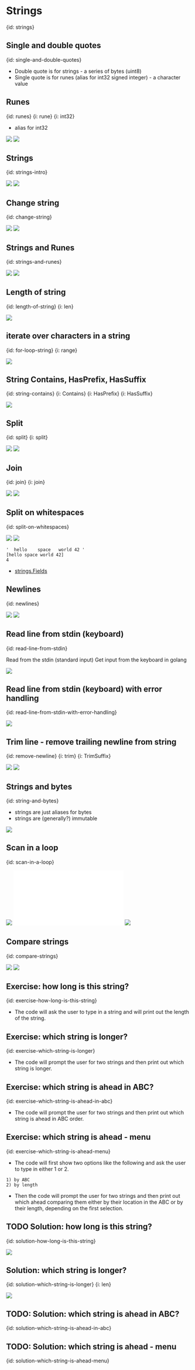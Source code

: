 # Strings
{id: strings}


## Single and double quotes
{id: single-and-double-quotes}

* Double quote is for strings - a series of bytes (uint8)
* Single quote is for runes (alias for int32 signed integer) - a character value


## Runes
{id: runes}
{i: rune}
{i: int32}

* alias for int32

![](examples/rune/rune.go)
![](examples/rune/rune.out)

## Strings
{id: strings-intro}

![](examples/strings/strings.go)
![](examples/strings/strings.out)

## Change string
{id: change-string}

![](examples/change-string/change_string.go)
![](examples/change-string/change_string.out)


## Strings and Runes
{id: strings-and-runes}

![](examples/string-rune/string_rune.go)
![](examples/string-rune/string_rune.out)


## Length of string
{id: length-of-string}
{i: len}

![](examples/string-length/string_length.go)

## iterate over characters in a string
{id: for-loop-string}
{i: range}

![](examples/loop-string/loop_string.go)

## String Contains, HasPrefix, HasSuffix
{id: string-contains}
{i: Contains}
{i: HasPrefix}
{i: HasSuffix}


![](examples/suffix-prefix/suffix_prefix.go)


## Split
{id: split}
{i: split}

![](examples/split/split.go)
![](examples/split/split.out)

## Join
{id: join}
{i: join}

![](examples/join/join.go)
![](examples/join/join.out)

## Split on whitespaces
{id: split-on-whitespaces}


![](examples/split-on-whitespace/split_on_whitespace.go)
![](examples/split-on-whitespace/split_on_whitespace.out)

```
'  hello    space   world 42 '
[hello space world 42]
4
```

* [strings.Fields](https://golang.org/pkg/strings/#Fields)


## Newlines
{id: newlines}

![](examples/newlines/newlines.go)
![](examples/newlines/newlines.out)


## Read line from stdin (keyboard)
{id: read-line-from-stdin}

Read from the stdin (standard input) Get input from the keyboard in golang

![](examples/read-from-stdin/read_from_stdin.go)

## Read line from stdin (keyboard) with error handling
{id: read-line-from-stdin-with-error-handling}

![](examples/read-from-stdin-with-error-handling/read_from_stdin_with_error_handling.go)

## Trim line - remove trailing newline from string
{id: remove-newline}
{i: trim}
{i: TrimSuffix}

![](examples/trim-newline/trim.go)
![](examples/trim-newline/trim.out)


## Strings and bytes
{id: string-and-bytes}

* strings are just aliases for bytes
* strings are (generally?) immutable

![](examples/strings-bytes/strings_bytes.go)

## Scan in a loop
{id: scan-in-a-loop}

![](examples/scan-in-loop/scan_in_loop.go)
![](examples/scan-in-loop/scan_in_loop.in)
![](examples/scan-in-loop/scan_in_loop.out)

## Compare strings
{id: compare-strings}

![](examples/compare-strings/compare_strings.go)
![](examples/compare-strings/compare_strings.out)

## Exercise: how long is this string?
{id: exercise-how-long-is-this-string}

* The code will ask the user to type in a string and will print out the length of the string.

## Exercise: which string is longer?
{id: exercise-which-string-is-longer}

* The code will prompt the user for two strings and then print out which string is longer.

## Exercise: which string is ahead in ABC?
{id: exercise-which-string-is-ahead-in-abc}

* The code will prompt the user for two strings and then print out which string is ahead in ABC order.

## Exercise: which string is ahead - menu
{id: exercise-which-string-is-ahead-menu}

* The code will first show two options like the following and ask the user to type in either 1 or 2.

```
1) by ABC
2) by length
```

* Then the code will prompt the user for two strings and then print out which ahead comparing them either by their location in the ABC or by their length, depending on the first selection.

## TODO Solution: how long is this string?
{id: solution-how-long-is-this-string}

![](examples/how-long-is-this-string/how_long_is_this_string.go)

## Solution: which string is longer?
{id: solution-which-string-is-longer}
{i: len}

![](examples/which-string-is-longer/which_string_is_longer.go)


## TODO: Solution: which string is ahead in ABC?
{id: solution-which-string-is-ahead-in-abc}


## TODO: Solution: which string is ahead - menu
{id: solution-which-string-is-ahead-menu}

